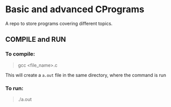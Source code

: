 # Basic and advanced CPrograms
A repo to store programs covering different topics.

## COMPILE and RUN
### To compile: 
> gcc <file_name>.c 

This will create a `a.out` file in the same directory, where the command is run

### To run:
> ./a.out

